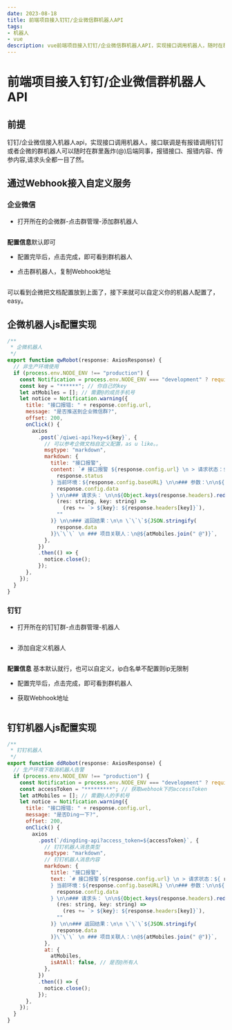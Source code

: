 ```yaml
---
date: 2023-08-18
title: 前端项目接入钉钉/企业微信群机器人API
tags:
- 机器人
- vue
description: vue前端项目接入钉钉/企业微信群机器人API，实现接口调用机器人，随时在群里通知后端同事接口报错了
---
```


# **前端项目接入钉钉/企业微信群机器人API**

## **前提**

钉钉/企业微信接入机器人api，实现接口调用机器人，接口联调是有报错调用钉钉或者企微的群机器人可以随时在群里轰炸(@)后端同事，报错接口、报错内容、传参内容,请求头全都一目了然。

## **通过Webhook接入自定义服务**

### **企业微信**

* 打开所在的企微群-点击群管理-添加群机器人

<a data-fancybox="gallery" href="https://ice.frostsky.com/2023/08/23/7c9cf3f4e06b1802363e8c49c65dadb4.png" data-caption="企微群机器人">
    <img v-lazy="'https://ice.frostsky.com/2023/08/23/7c9cf3f4e06b1802363e8c49c65dadb4.png'"/>
</a>

**配置信息**默认即可

* 配置完毕后，点击完成，即可看到群机器人

* 点击群机器人，复制Webhook地址

<a data-fancybox="gallery" href="https://ice.frostsky.com/2023/08/23/8283a74beb8fce92b7431b693961f7cd.png" data-caption="自定义企微机器人">
    <img v-lazy="'https://ice.frostsky.com/2023/08/23/8283a74beb8fce92b7431b693961f7cd.png'"/>
</a>

可以看到企微把文档配置放到上面了，接下来就可以自定义你的机器人配置了，easy。

## **企微机器人js配置实现**

```javascript
/**
 * 企微机器人
 */
export function qwRobot(response: AxiosResponse) {
  // 非生产环境使用
  if (process.env.NODE_ENV !== "production") {
    const Notification = process.env.NODE_ENV === "development" ? require("element-ui").Notification : window.ELEMENT.Notification;
    const key = "******"; // 你自己的key
    let atMobiles = []; // 需要@的成员手机号
    let notice = Notification.warning({
      title: "接口报错: " + response.config.url,
      message: "是否推送到企业微信群?",
      offset: 200,
      onClick() {
        axios
          .post(`/qiwei-api?key=${key}`, {
            // 可以参考企微文档自定义配置，as u like。。
            msgtype: "markdown",
            markdown: {
              title: "接口报警",
              content: `# 接口报警 ${response.config.url} \n > 请求状态：${
                response.status
              } 当前环境：${response.config.baseURL} \n\n### 参数：\n\n${
                response.config.data
              } \n\n### 请求头： \n\n${Object.keys(response.headers).reduce(
                (res: string, key: string) =>
                  (res += `> ${key}: ${response.headers[key]}`),
                ""
              )} \n\n### 返回结果：\n\n \`\`\`${JSON.stringify(
                response.data
              )}\`\`\` \n ### 项目关联人：\n@${atMobiles.join(" @")}`,
            },
          })
          .then(() => {
            notice.close();
          });
      },
    });
  }
}
```

### **钉钉**

* 打开所在的钉钉群-点击群管理-机器人

<a data-fancybox="gallery" href="https://ice.frostsky.com/2023/08/23/eafe49a3be74f1c338c1e2f01e0e1f64.png" data-caption="群机器人">
    <img v-lazy="'https://ice.frostsky.com/2023/08/23/eafe49a3be74f1c338c1e2f01e0e1f64.png'"/>
</a>

* 添加自定义机器人

<a data-fancybox="gallery" href="https://ice.frostsky.com/2023/08/23/9d2096bb5288ff06e0885afc91a7e5cc.png" data-caption="自定义钉钉机器人">
    <img v-lazy="'https://ice.frostsky.com/2023/08/23/9d2096bb5288ff06e0885afc91a7e5cc.png'"/>
</a>

**配置信息** 基本默认就行，也可以自定义，ip白名单不配置则ip无限制

* 配置完毕后，点击完成，即可看到群机器人

* 获取Webhook地址

<a data-fancybox="gallery" href="https://ice.frostsky.com/2023/08/23/148c231f610ed5a68f1106a7b5e5d7dd.png" data-caption="获取钉钉Webhook">
    <img v-lazy="'https://ice.frostsky.com/2023/08/23/148c231f610ed5a68f1106a7b5e5d7dd.png'"/>
</a>

## **钉钉机器人js配置实现**

```javascript
/**
 * 钉钉机器人
 */
export function ddRobot(response: AxiosResponse) {
  // 生产环境下取消机器人告警
  if (process.env.NODE_ENV !== "production") {
    const Notification = process.env.NODE_ENV === "development" ? require("element-ui").Notification : window.ELEMENT.Notification;
    const accessToken = "*********"; // 获取webhook下的accessToken
    let atMobiles = []; // 需要@人的手机号
    let notice = Notification.warning({
      title: "接口报错: " + response.config.url,
      message: "是否Ding一下?",
      offset: 200,
      onClick() {
        axios
          .post(`/dingding-api?access_token=${accessToken}`, {
            // 钉钉机器人消息类型
            msgtype: "markdown",
            // 钉钉机器人消息内容
            markdown: {
              title: "接口报警",
              text: `# 接口报警 ${response.config.url} \n > 请求状态：${ response.status
              } 当前环境：${response.config.baseURL} \n\n### 参数：\n\n${
                response.config.data
              } \n\n### 请求头： \n\n${Object.keys(response.headers).reduce(
                (res: string, key: string) =>
                  (res += `> ${key}: ${response.headers[key]}`),
                ""
              )} \n\n### 返回结果：\n\n \`\`\`${JSON.stringify(
                response.data
              )}\`\`\` \n ### 项目关联人：\n@${atMobiles.join(" @")}`,
            },
            at: {
              atMobiles,
              isAtAll: false, // 是否@所有人
            },
          })
          .then(() => {
            notice.close();
          });
      },
    });
  }
}
```

<Fancybox />
<Comment />
